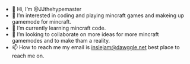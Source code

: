 - 👋 Hi, I’m @JJthehypemaster
- 👀 I’m interested in coding and playing mincraft games and makeing up gamemode for mincraft.
- 🌱 I’m currently learning mincraft code.
- 💞️ I’m looking to collaborate on more ideas for more mincraft gamemodes and to make tham a reality.
- 📫 How to reach me my email is inslejam@dawggle.net best place to reach me on.

<!---
JJthehypemaster/JJthehypemaster is a ✨ special ✨ repository because its `README.md` (this file) appears on your GitHub profile.
You can click the Preview link to take a look at your changes.
--->
